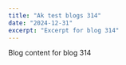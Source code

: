 ```yaml
---
title: "Ak test blogs 314"
date: "2024-12-31"
excerpt: "Excerpt for blog 314"
---
```


Blog content for blog 314